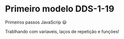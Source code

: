  # Primeiro modelo DDS-1-19

Primeiros passos JavaScrip :smiley:

Trablhando com variaveis, laços de repetição e funções!